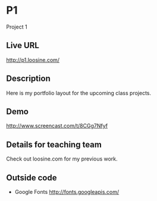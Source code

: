 # P1
Project 1

## Live URL
<http://p1.loosine.com/>

## Description
Here is my portfolio layout for the upcoming class projects. 

## Demo
<http://www.screencast.com/t/8CGg7Nfyf>

## Details for teaching team
Check out loosine.com for my previous work.

## Outside code
* Google Fonts http://fonts.googleapis.com/
